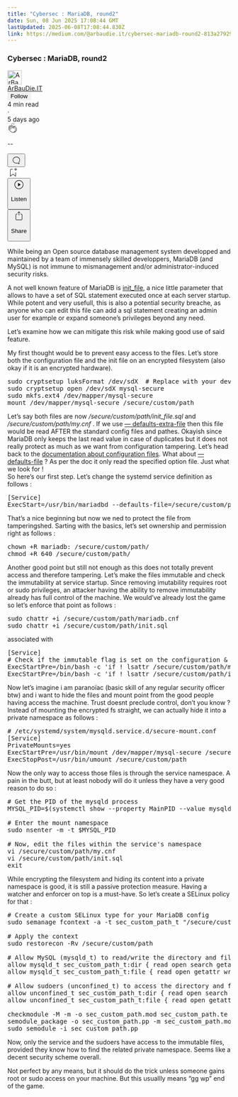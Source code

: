 ```yaml
---
title: "Cybersec : MariaDB, round2"
date: Sun, 08 Jun 2025 17:08:44 GMT
lastUpdated: 2025-06-08T17:08:44.830Z
link: https://medium.com/@arbaudie.it/cybersec-mariadb-round2-813a2792950b?source=rss-c779d007e7fe------2
---
```


<article><div class="m"><div class="m"><span class="m"></span><section><div><div class="fs gi gj gk gl gm"></div><div class="gn go gp gq gr"><div class="ac cb"><div class="ci bh fz ga gb gc"><div><h1 class="pw-post-title gs gt gu bf gv gw gx gy gz ha hb hc hd he hf hg hh hi hj hk hl hm hn ho hp hq hr hs ht hu bk" data-testid="storyTitle" id="103c">Cybersec : MariaDB, round2</h1><div><div class="speechify-ignore ac cp"><div class="speechify-ignore bh m"><div class="ac hv hw hx hy hz ia ib ic id ie if"><div class="ac r if"><div class="ac ig"><div><div aria-hidden="false" class="bm"><div class="be" tabindex="-1"><a data-discover="true" href="/@arbaudie.it?source=post_page---byline--813a2792950b---------------------------------------" rel="noopener follow"><div class="m ih ii bx ij ik"><div class="m fi"><img alt="ArBauDie.IT" class="m fa bx by bz cx" data-testid="authorPhoto" height="32" loading="lazy" src="https://miro.medium.com/v2/resize:fill:64:64/1*kOs3AqmTfHiFOrSZkt1mqg.png" width="32"/><div class="il bx m by bz fs o im ft"></div></div></div></a></div></div></div></div><span class="bf b bg ab bk"><div class="in ac r"><div class="ac r io"><div class="ac r"><div><div aria-hidden="false" class="bm"><div class="be" tabindex="-1"><span class="bf b bg ab bk"><a class="ag ah ai fe ak al am an ao ap aq ar as ip" data-discover="true" data-testid="authorName" href="/@arbaudie.it?source=post_page---byline--813a2792950b---------------------------------------" rel="noopener follow">ArBauDie.IT</a></span></div></div></div></div><div class="iq bm"></div><div aria-hidden="false" class="bm"><button class="ir is ap ac cb r aq eu it iu iv" style="border:1px solid rgba(0, 0, 0, 0)"><span class="bf b bg ab bk bh"><span class="bm iw">Follow</span></span></button></div></div></div></span></div><div class="ac r ix"><span class="bf b bg ab ed"><div class="ac af"><span data-testid="storyReadTime">4 min read</span><div aria-hidden="true" class="iy iz m"><span aria-hidden="true" class="m"><span class="bf b bg ab ed">·</span></span></div>5 days ago</div></span></div></div><div class="ac cp ja jb jc jd je jf jg jh ji jj jk jl jm jn jo jp"><div class="i l x ff fg r"><div class="kf m"><div class="ac r kg kh"><div class="pw-multi-vote-icon fi ki kj kk kl"><span><a class="ag ah ai fe ak al am an ao ap aq ar as at au" data-discover="true" data-testid="headerClapButton" href="/m/signin?actionUrl=https%3A%2F%2Fmedium.com%2F_%2Fvote%2Fp%2F813a2792950b&amp;operation=register&amp;redirect=https%3A%2F%2Fmedium.com%2F%40arbaudie.it%2Fcybersec-mariadb-round2-813a2792950b&amp;user=ArBauDie.IT&amp;userId=c779d007e7fe&amp;source=---header_actions--813a2792950b---------------------clap_footer------------------" rel="noopener follow"><div><div aria-hidden="false" class="bm"><div class="be" tabindex="-1"><div class="km ap kn ko kp kq an kr ks kt kl" role="presentation"><svg aria-label="clap" height="24" viewbox="0 0 24 24" width="24" xmlns="http://www.w3.org/2000/svg"><path clip-rule="evenodd" d="M11.37.828 12 3.282l.63-2.454zM13.916 3.953l1.523-2.112-1.184-.39zM8.589 1.84l1.522 2.112-.337-2.501zM18.523 18.92c-.86.86-1.75 1.246-2.62 1.33a6 6 0 0 0 .407-.372c2.388-2.389 2.86-4.951 1.399-7.623l-.912-1.603-.79-1.672c-.26-.56-.194-.98.203-1.288a.7.7 0 0 1 .546-.132c.283.046.546.231.728.5l2.363 4.157c.976 1.624 1.141 4.237-1.324 6.702m-10.999-.438L3.37 14.328a.828.828 0 0 1 .585-1.408.83.83 0 0 1 .585.242l2.158 2.157a.365.365 0 0 0 .516-.516l-2.157-2.158-1.449-1.449a.826.826 0 0 1 1.167-1.17l3.438 3.44a.363.363 0 0 0 .516 0 .364.364 0 0 0 0-.516L5.293 9.513l-.97-.97a.826.826 0 0 1 0-1.166.84.84 0 0 1 1.167 0l.97.968 3.437 3.436a.36.36 0 0 0 .517 0 .366.366 0 0 0 0-.516L6.977 7.83a.82.82 0 0 1-.241-.584.82.82 0 0 1 .824-.826c.219 0 .43.087.584.242l5.787 5.787a.366.366 0 0 0 .587-.415l-1.117-2.363c-.26-.56-.194-.98.204-1.289a.7.7 0 0 1 .546-.132c.283.046.545.232.727.501l2.193 3.86c1.302 2.38.883 4.59-1.277 6.75-1.156 1.156-2.602 1.627-4.19 1.367-1.418-.236-2.866-1.033-4.079-2.246M10.75 5.971l2.12 2.12c-.41.502-.465 1.17-.128 1.89l.22.465-3.523-3.523a.8.8 0 0 1-.097-.368c0-.22.086-.428.241-.584a.847.847 0 0 1 1.167 0m7.355 1.705c-.31-.461-.746-.758-1.23-.837a1.44 1.44 0 0 0-1.11.275c-.312.24-.505.543-.59.881a1.74 1.74 0 0 0-.906-.465 1.47 1.47 0 0 0-.82.106l-2.182-2.182a1.56 1.56 0 0 0-2.2 0 1.54 1.54 0 0 0-.396.701 1.56 1.56 0 0 0-2.21-.01 1.55 1.55 0 0 0-.416.753c-.624-.624-1.649-.624-2.237-.037a1.557 1.557 0 0 0 0 2.2c-.239.1-.501.238-.715.453a1.56 1.56 0 0 0 0 2.2l.516.515a1.556 1.556 0 0 0-.753 2.615L7.01 19c1.32 1.319 2.909 2.189 4.475 2.449q.482.08.971.08c.85 0 1.653-.198 2.393-.579.231.033.46.054.686.054 1.266 0 2.457-.52 3.505-1.567 2.763-2.763 2.552-5.734 1.439-7.586z" fill-rule="evenodd"></path></svg></div></div></div></div></a></span></div><div class="pw-multi-vote-count m ku kv kw kx ky kz la"><p class="bf b lc ab ed"><span class="lb">--</span></p></div></div></div><div><div aria-hidden="false" class="bm"><div class="be" tabindex="-1"><button aria-label="responses" class="ap km ld le ac r fj lf lg"><svg class="lh" height="24" viewbox="0 0 24 24" width="24" xmlns="http://www.w3.org/2000/svg"><path d="M18.006 16.803c1.533-1.456 2.234-3.325 2.234-5.321C20.24 7.357 16.709 4 12.191 4S4 7.357 4 11.482c0 4.126 3.674 7.482 8.191 7.482.817 0 1.622-.111 2.393-.327.231.2.48.391.744.559 1.06.693 2.203 1.044 3.399 1.044.224-.008.4-.112.486-.287a.49.49 0 0 0-.042-.518c-.495-.67-.845-1.364-1.04-2.057a4 4 0 0 1-.125-.598zm-3.122 1.055-.067-.223-.315.096a8 8 0 0 1-2.311.338c-4.023 0-7.292-2.955-7.292-6.587 0-3.633 3.269-6.588 7.292-6.588 4.014 0 7.112 2.958 7.112 6.593 0 1.794-.608 3.469-2.027 4.72l-.195.168v.255c0 .056 0 .151.016.295.025.231.081.478.154.733.154.558.398 1.117.722 1.659a5.3 5.3 0 0 1-2.165-.845c-.276-.176-.714-.383-.941-.59z"></path></svg></button></div></div></div></div><div class="ac r jq jr js jt ju jv jw jx jy jz ka kb kc kd ke"><div class="li l k j e"></div><div class="i l"><div><div aria-hidden="false" class="bm"><div class="be" tabindex="-1"><span><a class="ag ah ai fe ak al am an ao ap aq ar as at au" data-discover="true" data-testid="headerBookmarkButton" href="/m/signin?actionUrl=https%3A%2F%2Fmedium.com%2F_%2Fbookmark%2Fp%2F813a2792950b&amp;operation=register&amp;redirect=https%3A%2F%2Fmedium.com%2F%40arbaudie.it%2Fcybersec-mariadb-round2-813a2792950b&amp;source=---header_actions--813a2792950b---------------------bookmark_footer------------------" rel="noopener follow"><svg aria-label="Add to list bookmark button" class="ed lj" fill="none" height="25" viewbox="0 0 25 25" width="25" xmlns="http://www.w3.org/2000/svg"><path d="M18 2.5a.5.5 0 0 1 1 0V5h2.5a.5.5 0 0 1 0 1H19v2.5a.5.5 0 1 1-1 0V6h-2.5a.5.5 0 0 1 0-1H18zM7 7a1 1 0 0 1 1-1h3.5a.5.5 0 0 0 0-1H8a2 2 0 0 0-2 2v14a.5.5 0 0 0 .805.396L12.5 17l5.695 4.396A.5.5 0 0 0 19 21v-8.5a.5.5 0 0 0-1 0v7.485l-5.195-4.012a.5.5 0 0 0-.61 0L7 19.985z" fill="currentColor"></path></svg></a></span></div></div></div></div><div class="fa lk cn"><div class="m af"><div class="ac cb"><div class="ll lm ln lo lp lq ci bh"><div class="ac"><div aria-hidden="false" class="bm"><div><div aria-hidden="false" class="bm"><div class="be" tabindex="-1"><button aria-label="Listen" class="ag fj ai fe ak al am lr ao ap aq eu ls lt lg lu lv lw lx ly t lz ma mb mc md me mf v mg mh mi" data-testid="audioPlayButton"><svg fill="none" height="24" viewbox="0 0 24 24" width="24" xmlns="http://www.w3.org/2000/svg"><path clip-rule="evenodd" d="M3 12a9 9 0 1 1 18 0 9 9 0 0 1-18 0m9-10C6.477 2 2 6.477 2 12s4.477 10 10 10 10-4.477 10-10S17.523 2 12 2m3.376 10.416-4.599 3.066a.5.5 0 0 1-.777-.416V8.934a.5.5 0 0 1 .777-.416l4.599 3.066a.5.5 0 0 1 0 .832" fill="currentColor" fill-rule="evenodd"></path></svg><div class="k j e"><p class="bf b bg ab ed">Listen</p></div></button></div></div></div></div></div></div></div></div></div><div aria-describedby="postFooterSocialMenu" aria-hidden="false" aria-labelledby="postFooterSocialMenu" class="bm"><div><div aria-hidden="false" class="bm"><div class="be" tabindex="-1"><button aria-controls="postFooterSocialMenu" aria-expanded="false" aria-label="Share Post" class="ag fj ai fe ak al am lr ao ap aq eu ls lt lg lu lv lw lx ly t lz ma mb mc md me mf v mg mh mi" data-testid="headerSocialShareButton"><svg fill="none" height="24" viewbox="0 0 24 24" width="24" xmlns="http://www.w3.org/2000/svg"><path clip-rule="evenodd" d="M15.218 4.931a.4.4 0 0 1-.118.132l.012.006a.45.45 0 0 1-.292.074.5.5 0 0 1-.3-.13l-2.02-2.02v7.07c0 .28-.23.5-.5.5s-.5-.22-.5-.5v-7.04l-2 2a.45.45 0 0 1-.57.04h-.02a.4.4 0 0 1-.16-.3.4.4 0 0 1 .1-.32l2.8-2.8a.5.5 0 0 1 .7 0l2.8 2.79a.42.42 0 0 1 .068.498m-.106.138.008.004v-.01zM16 7.063h1.5a2 2 0 0 1 2 2v10a2 2 0 0 1-2 2h-11c-1.1 0-2-.9-2-2v-10a2 2 0 0 1 2-2H8a.5.5 0 0 1 .35.15.5.5 0 0 1 .15.35.5.5 0 0 1-.15.35.5.5 0 0 1-.35.15H6.4c-.5 0-.9.4-.9.9v10.2a.9.9 0 0 0 .9.9h11.2c.5 0 .9-.4.9-.9v-10.2c0-.5-.4-.9-.9-.9H16a.5.5 0 0 1 0-1" fill="currentColor" fill-rule="evenodd"></path></svg><div class="k j e"><p class="bf b bg ab ed">Share</p></div></button></div></div></div></div></div></div></div></div></div></div><p class="pw-post-body-paragraph mj mk gu ml b mm mn mo mp mq mr ms mt mu mv mw mx my mz na nb nc nd ne nf ng gn bk" id="8413">While being an Open source database management system developped and maintained by a team of immensely skilled developpers, MariaDB (and MySQL) is not immune to mismanagement and/or administrator-induced security risks.</p><p class="pw-post-body-paragraph mj mk gu ml b mm mn mo mp mq mr ms mt mu mv mw mx my mz na nb nc nd ne nf ng gn bk" id="4692">A not well known feature of MariaDB is <a class="ag nh" href="https://mariadb.com/kb/en/server-system-variables/#init_file" rel="noopener ugc nofollow" target="_blank">init_file</a>, a nice little parameter that allows to have a set of SQL statement executed once at each server startup. While potent and very usefull, this is also a potential security breache, as anyone who can edit this file can add a sql statement creating an admin user for example or expand someone’s privileges beyond any need.</p><p class="pw-post-body-paragraph mj mk gu ml b mm mn mo mp mq mr ms mt mu mv mw mx my mz na nb nc nd ne nf ng gn bk" id="eef0">Let’s examine how we can mitigate this risk while making good use of said feature.</p><p class="pw-post-body-paragraph mj mk gu ml b mm mn mo mp mq mr ms mt mu mv mw mx my mz na nb nc nd ne nf ng gn bk" id="81a1">My first thought would be to prevent easy access to the files. Let’s store both the configuration file and the init file on an encrypted filesystem (also okay if it is an encrypted hardware).</p><pre class="ni nj nk nl nm nn no np bp nq bb bk"><span class="nr ns gu no b bg nt nu m nv nw" id="d789">sudo cryptsetup luksFormat /dev/sdX  # Replace with your device<br/>sudo cryptsetup open /dev/sdX mysql-secure<br/>sudo mkfs.ext4 /dev/mapper/mysql-secure<br/>mount /dev/mapper/mysql-secure /secure/custom/path</span></pre><p class="pw-post-body-paragraph mj mk gu ml b mm mn mo mp mq mr ms mt mu mv mw mx my mz na nb nc nd ne nf ng gn bk" id="b1c3">Let’s say both files are now <em class="nx">/secure/custom/path/init_file.sql</em> and <em class="nx">/secure/custom/path/my.cnf</em> . If we use <a class="ag nh" href="https://mariadb.com/kb/en/mariadbd-options/#-defaults-extra-file" rel="noopener ugc nofollow" target="_blank">— defaults-extra-file</a> then this file would be read AFTER the standard config files and pathes. Okayish since MariaDB only keeps the last read value in case of duplicates but it does not really protect as much as we want from configuration tampering. Let’s head back to the <a class="ag nh" href="https://mariadb.com/kb/en/configuring-mariadb-with-option-files/" rel="noopener ugc nofollow" target="_blank">documentation about configuration files</a>. What about <a class="ag nh" href="https://mariadb.com/kb/en/mariadbd-options/#-defaults-file" rel="noopener ugc nofollow" target="_blank">— defaults-file</a> ? As per the doc it only read the specified option file. Just what we look for !<br/>So here’s our first step. Let’s change the systemd service definition as follows :</p><pre class="ni nj nk nl nm nn no np bp nq bb bk"><span class="nr ns gu no b bg nt nu m nv nw" id="5960">[Service]<br/>ExecStart=/usr/bin/mariadbd --defaults-file=/secure/custom/path/mariadb.cnf $_WSREP_START_POSITION $_WSREP_NEW_CLUSTER</span></pre><p class="pw-post-body-paragraph mj mk gu ml b mm mn mo mp mq mr ms mt mu mv mw mx my mz na nb nc nd ne nf ng gn bk" id="f1aa">That’s a nice beginning but now we ned to protect the file from tamperingshed. Sarting with the basics, let’s set ownership and permission right as follows :</p><pre class="ni nj nk nl nm nn no np bp nq bb bk"><span class="nr ns gu no b bg nt nu m nv nw" id="358b">chown +R mariadb: /secure/custom/path/<br/>chmod +R 640 /secure/custom/path/</span></pre><p class="pw-post-body-paragraph mj mk gu ml b mm mn mo mp mq mr ms mt mu mv mw mx my mz na nb nc nd ne nf ng gn bk" id="acc9">Another good point but still not enough as this does not totally prevent access and therefore tampering. Let’s make the files immutable and check the immutability at service startup. Since removing imutability requires root or sudo privileges, an attacker having the ability to remove immutability already has full control of the machine. We would’ve already lost the game so let’s enforce that point as follows :</p><pre class="ni nj nk nl nm nn no np bp nq bb bk"><span class="nr ns gu no b bg nt nu m nv nw" id="811f">sudo chattr +i /secure/custom/path/mariadb.cnf<br/>sudo chattr +i /secure/custom/path/init.sql</span></pre><p class="pw-post-body-paragraph mj mk gu ml b mm mn mo mp mq mr ms mt mu mv mw mx my mz na nb nc nd ne nf ng gn bk" id="1031">associated with</p><pre class="ni nj nk nl nm nn no np bp nq bb bk"><span class="nr ns gu no b bg nt nu m nv nw" id="385d">[Service]<br/># Check if the immutable flag is set on the configuration &amp; init files<br/>ExecStartPre=/bin/bash -c 'if ! lsattr /secure/custom/path/mariadb.cnf | grep -q "^....i" ; then echo "Configuration file is not immutable!"; exit 1; fi'<br/>ExecStartPre=/bin/bash -c 'if ! lsattr /secure/custom/path/init.sql | grep -q "^....i" ; then echo "init file is not immutable!"; exit 1; fi'</span></pre><p class="pw-post-body-paragraph mj mk gu ml b mm mn mo mp mq mr ms mt mu mv mw mx my mz na nb nc nd ne nf ng gn bk" id="735b">Now let’s imagine i am paranoïac (basic skill of any regular security officer btw) and i want to hide the files and mount point from the good people having access the machine. Trust doesnt preclude control, don’t you know ?<br/>Instead of mounting the encrypted fs straight, we can actually hide it into a private namespace as follows :</p><pre class="ni nj nk nl nm nn no np bp nq bb bk"><span class="nr ns gu no b bg nt nu m nv nw" id="de11"># /etc/systemd/system/mysqld.service.d/secure-mount.conf<br/>[Service]<br/>PrivateMounts=yes<br/>ExecStartPre=/usr/bin/mount /dev/mapper/mysql-secure /secure/custom/path<br/>ExecStopPost=/usr/bin/umount /secure/custom/path</span></pre><p class="pw-post-body-paragraph mj mk gu ml b mm mn mo mp mq mr ms mt mu mv mw mx my mz na nb nc nd ne nf ng gn bk" id="efd4">Now the only way to access those files is through the service namespace. A pain in the butt, but at least nobody will do it unless they have a very good reason to do so :</p><pre class="ni nj nk nl nm nn no np bp nq bb bk"><span class="nr ns gu no b bg nt nu m nv nw" id="32af"># Get the PID of the mysqld process<br/>MYSQL_PID=$(systemctl show --property MainPID --value mysqld)<br/><br/># Enter the mount namespace<br/>sudo nsenter -m -t $MYSQL_PID<br/><br/># Now, edit the files within the service's namespace<br/>vi /secure/custom/path/my.cnf<br/>vi /secure/custom/path/init.sql<br/>exit</span></pre><p class="pw-post-body-paragraph mj mk gu ml b mm mn mo mp mq mr ms mt mu mv mw mx my mz na nb nc nd ne nf ng gn bk" id="2952">While encrypting the filesystem and hiding its content into a private namespace is good, it is still a passive protection measure. Having a watcher and enforcer on top is a must-have. So let’s create a SELinux policy for that :</p><pre class="ni nj nk nl nm nn no np bp nq bb bk"><span class="nr ns gu no b bg nt nu m nv nw" id="ffd5"># Create a custom SELinux type for your MariaDB config<br/>sudo semanage fcontext -a -t sec_custom_path_t "/secure/custom/path(/.*)?"<br/><br/># Apply the context<br/>sudo restorecon -Rv /secure/custom/path<br/><br/># Allow MySQL (mysqld_t) to read/write the directory and files<br/>allow mysqld_t sec_custom_path_t:dir { read open search getattr };<br/>allow mysqld_t sec_custom_path_t:file { read open getattr write create append };<br/><br/># Allow sudoers (unconfined_t) to access the directory and files<br/>allow unconfined_t sec_custom_path_t:dir { read open search getattr write add_name remove_name };<br/>allow unconfined_t sec_custom_path_t:file { read open getattr write create append unlink };<br/><br/>checkmodule -M -m -o sec_custom_path.mod sec_custom_path.te<br/>semodule_package -o sec_custom_path.pp -m sec_custom_path.mod<br/>sudo semodule -i sec_custom_path.pp</span></pre><p class="pw-post-body-paragraph mj mk gu ml b mm mn mo mp mq mr ms mt mu mv mw mx my mz na nb nc nd ne nf ng gn bk" id="4998">Now, only the service and the sudoers have access to the immutable files, provided they know how to find the related private namespace. Seems like a decent security scheme overall.</p><p class="pw-post-body-paragraph mj mk gu ml b mm mn mo mp mq mr ms mt mu mv mw mx my mz na nb nc nd ne nf ng gn bk" id="31be">Not perfect by any means, but it should do the trick unless someone gains root or sudo access on your machine. But this usuallly means “gg wp” end of the game.</p></div></div></div></div></section></div></div></article>
